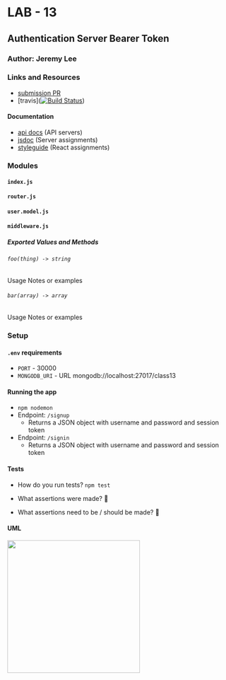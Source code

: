 # LAB - 13

## Authentication Server Bearer Token

### Author: Jeremy Lee

### Links and Resources
* [submission PR](https://github.com/jeremy-401-advanced-javascript/Lab13/pull/3)
* [travis]([![Build Status](https://www.travis-ci.com/jeremy-401-advanced-javascript/Lab11.svg?branch=master)](https://www.travis-ci.com/jeremy-401-advanced-javascript/Lab11))
 


#### Documentation
* [api docs](http://xyz.com) (API servers)
* [jsdoc](http://xyz.com) (Server assignments)
* [styleguide](http://xyz.com) (React assignments)

### Modules
#### `index.js`
#### `router.js`
#### `user.model.js`
#### `middleware.js`
##### Exported Values and Methods

###### `foo(thing) -> string`
Usage Notes or examples

###### `bar(array) -> array`
Usage Notes or examples

### Setup
#### `.env` requirements
* `PORT` - 30000
* `MONGODB_URI` - URL mongodb://localhost:27017/class13

#### Running the app
* `npm nodemon`
* Endpoint: `/signup`
  * Returns a JSON object with username and password and session token
* Endpoint: `/signin`
  * Returns a JSON object with username and password and session token
  
#### Tests
* How do you run tests?
`npm test`

* What assertions were made? 🤔
* What assertions need to be / should be made? 🤔

#### UML
<img src="./assets/images/lab-11.jpg" width="300">
